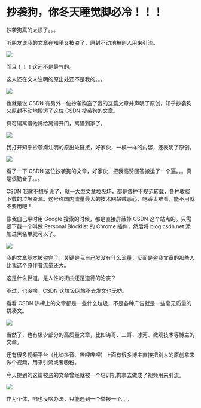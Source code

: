 # 抄袭狗，你冬天睡觉脚必冷！！！

抄袭狗真的太烦了。。。

听朋友说我的文章在知乎又被盗了，原封不动地被别人用来引流。

![](https://img-blog.csdnimg.cn/2e1416ba2d88460fbacc8ac265fef70a.png)

而且！！！这还不是最气的。

这人还在文末注明的原出处还不是我的。。。

![](https://img-blog.csdnimg.cn/6087471b7b9449dcb3c8b593953ad895.png)

也就是说 CSDN 有另外一位抄袭狗盗了我的这篇文章并声明了原创，知乎抄袭狗又原封不动地搬运了这位 CSDN 抄袭狗的文章。

真可谓离谱他妈给离谱开门，离谱到家了。

![](https://img-blog.csdnimg.cn/351cee184cac4af6a6e9f3ae18a4dd90.png)

我打开知乎抄袭狗注明的原出处链接，好家伙，一模一样的内容，还表明了原创。

![](https://img-blog.csdnimg.cn/f0740bfac9ea4490815d827c6a69e498.png)

看了一下 CSDN 这位抄袭狗的文章，好家伙，把我高赞回答搬运了一个遍。。。真是很勤奋了。。。

CSDN 我就不想多说了，就一大型文章垃圾场，都是各种不规范转载，各种收费下载的垃圾资源。这号称国内流量最大的技术网站贼恶心，吃香太难看，能不用就不要用吧！

像我自己平时用 Google 搜索的时候，都是直接屏蔽掉 CSDN 这个站点的。只需要下载一个叫做 Personal Blocklist  的 Chrome 插件，然后将 blog.csdn.net 添加进黑名单就可以了。

![](https://img-blog.csdnimg.cn/40ce678411834a708088d8d0af4dca1f.png)

我的文章基本被盗完了，关键是我自己发没有什么流量，反而是盗我文章的那些人比我这个原作者流量还大。

这是什么世道，是人性的扭曲还是道德的沦丧？

不过，也没啥，CSDN 这垃圾网站不去发文也无妨。

看看 CSDN 热榜上的文章都是一些什么垃圾，不是各种广告就是一些毫无质量的拼凑文。

![](https://img-blog.csdnimg.cn/ed9b415bbe7e49a5afde4825aa807a90.png)

当然了，也有极少部分的高质量文章，比如涛哥、二哥、冰河、微观技术等博主的文章。

还有很多视频平台（比如抖音、哔哩哔哩）上面有很多博主直接把别人的原创拿来做个视频，用来引流或者吸粉。

今天提到的这篇被盗的文章曾经就被一个培训机构拿去做成了视频用来引流。

![](https://img-blog.csdnimg.cn/58326aebd4514f8db9b8531f79642d6f.png)

作为个体，咱也没啥办法，只能遇到一个举报一个。。。

